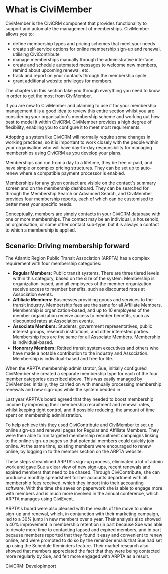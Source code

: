 What is CiviMember
==================

CiviMember is the CiviCRM component that provides functionality to
support and automate the management of memberships. CiviMember allows
you to:

-   define membership types and pricing schemes that meet your needs
-   create self-service options for online membership sign-up and
    renewal, utilising CiviContribute
-   manage memberships manually through the administrative interface
-   create and schedule automated messages to welcome new members,
    remind about upcoming renewal, etc.
-   track and report on your contacts through the membership cycle 
-   grant additional website privileges for members.

The chapters in this section take you through everything you need to
know in order to get the most from CiviMember.

If you are new to CiviMember and planning to use it for your membership
management it is a good idea to review this entire section whilst you
are considering your organisation's membership scheme and working out
how best to model it within CiviCRM. CiviMember provides a high degree
of flexibility, enabling you to configure it to meet most requirements.

Adopting a system like CiviCRM will normally require some changes in
working practices, so it is important to work closely with the people
within your organisation who will have day-to-day responsibility for
managing memberships using CiviCRM as you develop your plans.

Memberships can run from a day to a lifetime, they be free or paid, and
have simple or complex pricing structures. They can be set up to
auto-renew where a compatible payment processor is enabled.

Memberships for any given contact are visible on the contact's summary
screen and on the membership dashboard. They can be searched for through
the Membership Search or Advanced Search, and CiviMember provides four
membership reports, each of which can be customised to better meet your
specific needs.

Conceptually, members are simply contacts in your CiviCRM database with
one or more memberships. The contact may be an individual, a household,
an organisation, or some other contact sub-type, but it is always a
contact to which a membership is applied.

Scenario: Driving membership forward
------------------------------------

The Atlantic Region Public Transit Association (ARPTA) has a complex
requirement with four membership categories:

-   **Regular Members:** Public transit systems. There are three tiered
    levels within this category, based on the size of the system.
    Membership is organization-based, and all employees of the member
    organization receive access to member benefits, such as discounted
    rates at Association events.
-   **Affiliate Members:** Businesses providing goods and services to
    the transit industry. Membership fees are the same for all Affiliate
    Members. Membership is organization-based, and up to 10 employees of
    the member organization receive access to member benefits, such as
    discounted rates at Association events.
-   **Associate Members:** Students, government representatives, public
    interest groups, research institutions, and other interested
    parties. Membership fees are the same for all Associate Members.
    Membership is individual-based.
-   **Honorary Members:** Retired transit system executives and others
    who have made a notable contribution to the industry and
    Association. Membership is individual-based and free for life.

When the ARPTA membership administrator, Sue, initially configured
CiviMember she created a separate membership type for each of the four
member categories described above. This was easily managed by
CiviMember. Initially, they carried on with manually processing
membership renewals and new sign-ups while the system bedded in. 

Last year ARPTA's board agreed that they needed to boost membership
income by improving their membership recruitment and renewal rates,
whilst keeping tight control, and if possible reducing, the amount of
time spent on membership administration.

To help achieve this they used CiviContribute and CiviMember to set up
online sign-up and renewal pages for Regular and Affiliate Members. They
were then able to run targeted membership recruitment campaigns linking
to the online sign-up pages so that potential members could quickly join
online. At the same time, existing members were encouraged to renew
online, by logging in to the member section on the ARPTA website.

These steps streamlined ARPTA's sign-up process, eliminated a lot of
admin work and gave Sue a clear view of new sign-ups, recent renewals
and expired members that need to be chased. Through CiviContribute, she
can produce a monthly spreadsheet for her accounts department with all
membership fees received, which they import into their accounting
software. With the time she saves on paperwork she is able to engage
more with members and is much more involved in the annual conference,
which ARPTA manages using CiviEvent.

ARPTA's board were also pleased with the results of the move to online
sign-up and renewal, which, in conjunction with their marketing
campaign, led to a 30% jump in new members over a year. Their analysis
also showed a 40% improvement in membership retention (in part because
Sue was able to devote more time to contacting lapsed and expired
members, and in part because members reported that they found it easy
and convenient to renew online, and were prompted to do so by the
reminder emails that Sue had set up using the Schedule Reminders
feature. Their market research also showed that members appreciated the
fact that they were being contacted more regularly by Sue, and felt more
engaged with ARPTA as a result.

CiviCRM: DevelopImport
